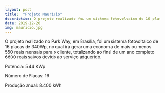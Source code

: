 ```yaml
---
layout: post
title:  "Projeto Maurício"
description: O projeto realizado foi um sistema fotovoltaico de 16 placas no  [...]
date: 2019-12-20
img: mauricio.jpg
---
```


O projeto realizado no Park Way, em Brasília, foi um sistema fotovoltaico de 16 placas de 340Wp, no qual irá gerar uma economia de mais ou menos 550 reais mensais para o cliente, totalizando ao final de um ano completo 6600 reais salvos devido ao serviço adquerido. 

Potência: 5.44 KWp

Número de Placas: 16

Produção anual: 8.400 kWh
